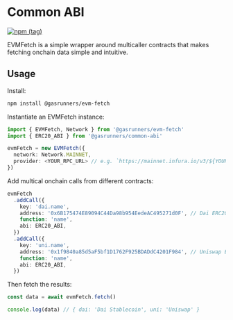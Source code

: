 # Common ABI

[![npm
(tag)](https://img.shields.io/npm/v/@gasrunners/evm-fetch)](https://www.npmjs.com/package/@gasrunners/evm-fetch)

EVMFetch is a simple wrapper around multicaller contracts that makes fetching
onchain data simple and intuitive.

## Usage

Install:

```bash
npm install @gasrunners/evm-fetch
```

Instantiate an EVMFetch instance:

```ts
import { EVMFetch, Network } from '@gasrunners/evm-fetch'
import { ERC20_ABI } from '@gasrunners/common-abi'

evmFetch = new EVMFetch({
  network: Network.MAINNET,
  provider: <YOUR_RPC_URL> // e.g. `https://mainnet.infura.io/v3/${YOUR_INFURA_KEY}`,
})
```

Add multical onchain calls from different contracts:

```ts
evmFetch
  .addCall({
    key: 'dai.name',
    address: '0x6B175474E89094C44Da98b954EedeAC495271d0F', // Dai ERC20
    function: 'name',
    abi: ERC20_ABI,
  })
  .addCall({
    key: 'uni.name',
    address: '0x1f9840a85d5aF5bf1D1762F925BDADdC4201F984', // Uniswap ERC20
    function: 'name',
    abi: ERC20_ABI,
  })
```

Then fetch the results:

```ts
const data = await evmFetch.fetch()

console.log(data) // { dai: 'Dai Stablecoin', uni: 'Uniswap' }
```
